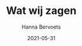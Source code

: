 ---
title: "Wat wij zagen"
author: "Hanna Bervoets"
isbn: ""
isbn13: "9789059658042"
rating: "3"
publisher: "CPNB"
pages: "96"
publishYear: "2021"
read: "2021"
language: "nl"
date: "2021-05-31"
---